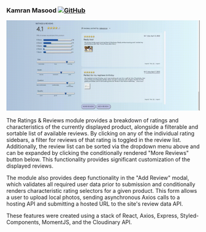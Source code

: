 ### Kamran Masood [![GitHub](https://img.shields.io/badge/github-%23121011.svg?style=for-the-badge&logo=github&logoColor=white&link=https://github.com/kevinzhugao)](https://github.com/kamasood)

!['Ratings & Reviews Recording'](ratings-reviews.gif)

The Ratings & Reviews module provides a breakdown of ratings and characteristics of the currently displayed product, alongside a filterable and sortable list of available reviews. By clicking on any of the individual rating sidebars, a filter for reviews of that rating is toggled in the review list. Additionally, the review list can be sorted via the dropdown menu above and can be expanded by clicking the conditionally rendered "More Reviews" button below. This functionality provides significant customization of the displayed reviews.

The module also provides deep functionality in the "Add Review" modal, which validates all required user data prior to submission and conditionally renders characteristic rating selectors for a given product. This form allows a user to upload local photos, sending asynchronous Axios calls to a hosting API and submitting a hosted URL to the site's review data API.

These features were created using a stack of React, Axios, Express, Styled-Components, MomentJS, and the Cloudinary API.
